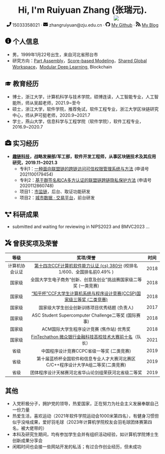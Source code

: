
<center>
     <h1>Hi, I'm Ruiyuan Zhang (张瑞元). <img src="assets/zjz_1.jpg" style="float:right;z-index:100;" width="150px"/></h1>
     <div>
         <span>
             <img src="assets/phone-solid.svg" width="15px">
             15033358021
         </span>
         ·
         <span>
             <img src="assets/envelope-solid.svg" width="15px">
             zhangruiyuan@zju.edu.cn
         </span>
         ·
         <span>
             <img src="assets/github-brands.svg" width="15px">
             <a href=https://github.com/Ruiyuan-Zhang>My Github</a>
         </span>
         ·
         <span>
             <img src="assets/rss-solid.svg" width="15px">
             <a href="https://blog.csdn.net/qq_36160277">My Blog</a>
         </span>
     </div>
 </center>

 ## <img src="assets/info-circle-solid.svg" width="20px"> 个人信息 

 - 男，1999年1月22号出生，来自河北省邢台市
 - 研究方向：[Part Assembly](https://proceedings.neurips.cc/paper/2020/file/45fbc6d3e05ebd93369ce542e8f2322d-Paper.pdf)，[Score-based Modeling](https://arxiv.org/abs/2011.13456)，[Shared Global Workspace](https://arxiv.org/abs/2103.01197)，[Modular Deep Learning](https://arxiv.org/abs/2302.11529), Blockchain

## <img src="assets/graduation-cap-solid.svg" width="20px"> 教育经历

- 博士，浙江大学，计算机科学与技术学院，硕博连读，人工智能专业，人工智能所，师从吴超老师，2021.9~至今
- 硕士，浙江大学，软件学院，推荐免试，软件工程专业，浙江大学区块链研究中心，师从尹可挺老师，2020.9~2021.7
- 学士，燕山大学，信息科学与工程学院（软件学院），软件工程专业，2016.9~2020.7

## <img src="assets/briefcase-solid.svg" width="20px"> 实习经历

- **[趣链科技](https://www.hyperchain.cn/about/company)，战略发展部/军工部，软件开发工程师，从事区块链技术及其应用研究，2019.11~2021.3**
   - 专利1：[一种面向联盟链的跨链访问可信权限管理系统与方法](https://www.patent9.com/patent/202110017945.4.html) (申请号2021100179454)
   - 专利2：[基于群签名和CA多方认证的联盟链跨链隐私保护方法](https://www.izhuanli.com/patentservice/CN202011286074.8.html) (申请号2020112860748)
   - 项目1：[市监链](https://www.wetrustchain.com/)，后台、取证功能研发
   - 项目2：[城市数据 · 交易平台](https://mp.weixin.qq.com/s/Q_NAalSFYQX5B2HQZRcoVw)，前台研发

## <img src="assets/project-diagram-solid.svg" width="20px"> 科研成果

- submitted and waiting for reviewing in NIPS2023 and BMVC2023 ...


## <img src="assets/tools-solid.svg" width="20px"> 曾获奖项及荣誉

|      等级      |                          奖项/荣誉                           | 时间 |
| :------------: | :----------------------------------------------------------: | :--: |
| 计算机协会认证 | [第十四次CCF计算机软件能力认证 (cs) 380分](https://blog.csdn.net/qq_36160277/article/details/82751577) (校排名1/600、全国排名前0.49% ) | 2018 |
|     国家级     | 全国大学生电子商务“创新、创意及创业”挑战赛国家级二等奖 (一类竞赛) | 2018 |
|     国家级     | [“知乎杯”CCF大学生计算机系统与程序设计竞赛(CCSP)国家级三等奖 (二类竞赛)](https://www.sohu.com/a/272943716_661672) | 2018 |
|     国家级     |        国家级大学生创业创新训练项目优秀结题 (负责人)         | 2017 |
|     国家级     |     ASC Student Supercomputer Challenge二等奖 (国际赛事)     | 2018 |
|     国家级     |          ACM国际大学生程序设计竞赛 (焦作站) 优秀奖           | 2018 |
|     国家级     |          [FinTechathon 微众银行金融科技高校技术大赛前十名](https://github.com/Ruiyuan-Zhang/baize)（队长）          | 2021 |
|      省级      |          中国程序设计竞赛CCPC省级一等奖 (二类竞赛)           | 2019 |
|      省级      | 第十届蓝桥杯全国软件和信息专业人才大赛河北赛区C/C++程序设计大学A组二等奖(二类竞赛) | 2019 |
|      省级      |     团体程序设计天梯赛河北省华山论剑组荣获河北省级二等奖     | 2019 |


## 其他

- 入党积极分子，拥护党的领导，热爱国家，正在努力为社会主义发展奉献自己一份力量
- 热爱生活，喜欢运动（2021年软件学院运动会1000米第四名），有健身习惯但似乎没啥成果，爱好羽毛球（2023年计算机学院校友会羽毛球团体赛第四名，被大佬带的）
- 本科及研究生期间，均有参加学生会并有组织活动经验，如计算机学院博士生创新成果分享会
- 闲暇时间也会接一些网站开发的私活；有过合作创业经历，但未成功
